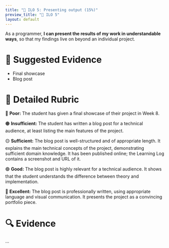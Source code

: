 ```yaml
---
title: "🎁 ILO 5: Presenting output (15%)"
preview_title: "🎁 ILO 5"
layout: default
---
```


As a programmer, __I can present the results of my work in understandable ways__, so that my findings live on beyond an individual project.

# 💭 Suggested Evidence
- Final showcase
- Blog post

# 💯 Detailed Rubric

🔴 **Poor:** The student has given a final showcase of their project in Week 8.

🟠 **Insufficient:** The student has written a blog post for a technical audience, at least listing the main features of the project.  

🟡 **Sufficient:** The blog post is well-structured and of appropriate length. It explains the main technical concepts of the project, demonstrating sufficient domain knowledge. It has been published online; the Learning Log contains a screenshot and URL of it.

🟢 **Good:** The blog post is highly relevant for a technical audience. It shows that the student understands the difference between theory and implementation. 

🔵 **Excellent:** The blog post is professionally written, using appropriate language and visual communication. It presents the project as a convincing portfolio piece.

# 🔍 Evidence

...
